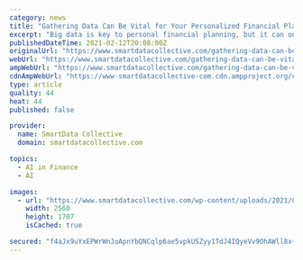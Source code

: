 ```yaml
---
category: news
title: "Gathering Data Can Be Vital for Your Personalized Financial Plan"
excerpt: "Big data is key to personal financial planning, but it can only be done with the right documentation. Big data has had a profound impact on the finance industry. The financial analytics market is projected to be worth $11."
publishedDateTime: 2021-02-12T20:08:00Z
originalUrl: "https://www.smartdatacollective.com/gathering-data-can-be-vital-for-personalized-financial-plan/"
webUrl: "https://www.smartdatacollective.com/gathering-data-can-be-vital-for-personalized-financial-plan/"
ampWebUrl: "https://www.smartdatacollective.com/gathering-data-can-be-vital-for-personalized-financial-plan/amp/"
cdnAmpWebUrl: "https://www-smartdatacollective-com.cdn.ampproject.org/c/s/www.smartdatacollective.com/gathering-data-can-be-vital-for-personalized-financial-plan/amp/"
type: article
quality: 44
heat: 44
published: false

provider:
  name: SmartData Collective
  domain: smartdatacollective.com

topics:
  - AI in Finance
  - AI

images:
  - url: "https://www.smartdatacollective.com/wp-content/uploads/2021/02/shutterstock_1563144256-scaled.jpg"
    width: 2560
    height: 1707
    isCached: true

secured: "f4aJx9uYxEPWrWnJoApnYbQNCqlp6ae5vpkUSZyy1TdJ4IQyeVv9OhAWll8x+tmwcEEbArry0rcbkCtcoSOv+eE0an7yBULP3582qscMHdfDtugCWcAWK2ZOzPcTucMHdLPq8BE/Qf2p1EHsa/uiS/enKObktrcSChfAx0B8jVC47oVoCerBxuusT5BIYo2/us7fHo8DLyuuiKk7PC4P/dADzs5bEApzP2S1V843beoRYXhUJZSKquJnG2UhCy7wfNux0mE2UXeDQ3qn7pvVgmK5BkWo4hvuGZidwJ565RSOXEx6Ods8bHAIAz5RH6Sn3MW+vMH6jMM1GHwBGKCumV6PxB8tfjMG+1c0YN/gv4Q=;NTe3XX4RqQXU/80jVToZyA=="
---
```


